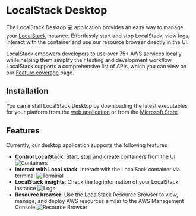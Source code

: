 # LocalStack Desktop

The LocalStack Desktop 💻 application provides an easy way to manage your [LocalStack](https://github.com/localstack/localstack) instance.
Effortlessly start and stop LocalStack, view logs, interact with the container and use our resource browser directly in the UI.

LocalStack empowers developers to use over 75+ AWS services locally while helping them simplify their testing and development workflow.
LocalStack supports a comprehensive list of APIs, which you can view on our [Feature coverage](https://docs.localstack.cloud/user-guide/aws/feature-coverage/) page.

## Installation

You can install LocalStack Desktop by downloading the latest executables for your platform from the [web application](https://app.localstack.cloud/download) or from the [Microsoft Store](https://www.microsoft.com/store/productId/9NTRNFT9ZWS2)

## Features

Currently, our desktop application supports the following features

- **Control LocalStack**: Start, stop and create containers from the UI
  ![Containers](.github/images/containers.png)
- **Interact with LocaLstack**: Interact with the LocalSack container via terminal
  ![Terminal](.github/images/terminal.png)
- **LocalStack insights**: Check the log information of your LocalStack instance 
  ![Logs](.github/images/logs.png)
- **Resource browser**: Use the LocalStack Resource Browser to view, manage, and deploy AWS resources similar to the AWS Management Console
  ![Resource Browser](.github/images/resourceBrowser.png)
